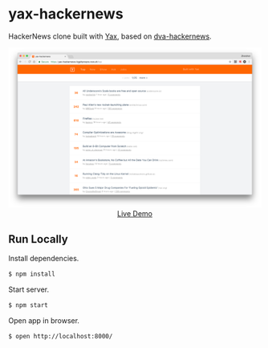 # yax-hackernews

HackerNews clone built with [Yax](https://github.com/d-band/yax), based on [dva-hackernews](https://github.com/dvajs/dva-hackernews).

<p align="center">
  <a href="https://yax-hackernews-bgphproqno.now.sh">
    <img src="/public/screenshot.png" width="700" />
    <br />
    Live Demo
  </a>
</p>

## Run Locally

Install dependencies.

```bash
$ npm install
```

Start server.

```bash
$ npm start
```

Open app in browser.

```bash
$ open http://localhost:8000/
```
